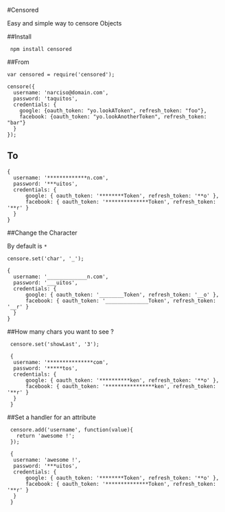 #Censored

Easy and simple way to censore Objects

##Install

     npm install censored

##From

    var censored = require('censored');

    censore({
      username: 'narciso@domain.com',
      password: 'taquitos',
      credentials: {
        google: {oauth_token: "yo.lookAToken", refresh_token: "foo"},
        facebook: {oauth_token: "yo.lookAnotherToken", refresh_token: "bar"}
      }
    });

## To

    {
      username: '*************n.com',
      password: '***uitos',
      credentials: {
          google: { oauth_token: '********Token', refresh_token: '**o' },
          facebook: { oauth_token: '**************Token', refresh_token: '**r' }
      }
    }


##Change the Character

By default is `*`

    censore.set('char', '_');

    {
      username: '_____________n.com',
      password: '___uitos',
      credentials: {
          google: { oauth_token: '________Token', refresh_token: '__o' },
          facebook: { oauth_token: '______________Token', refresh_token: '__r' }
      }
    }

##How many chars you want to see ?

     censore.set('showLast', '3');

     {
      username: '***************com',
      password: '*****tos',
      credentials: {
          google: { oauth_token: '**********ken', refresh_token: '**o' },
          facebook: { oauth_token: '****************ken', refresh_token: '**r' }
      }
     }

##Set a handler for an attribute

     censore.add('username', function(value){
       return 'awesome !';
     });

     {
      username: 'awesome !',
      password: '***uitos',
      credentials: {
          google: { oauth_token: '********Token', refresh_token: '**o' },
          facebook: { oauth_token: '**************Token', refresh_token: '**r' }
      }
     }
